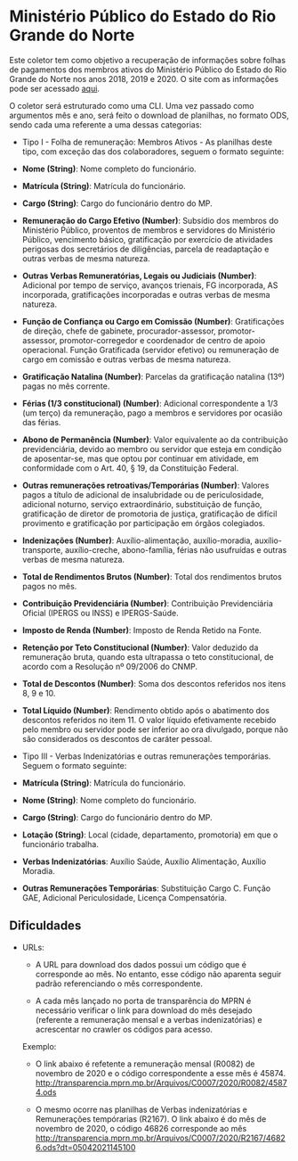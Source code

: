 # Ministério Público do Estado do Rio Grande do Norte

Este coletor tem como objetivo a recuperação de informações sobre folhas de pagamentos dos membros ativos do Ministério Público do Estado do Rio Grande do Norte nos anos 2018, 2019 e 2020. O site com as informações pode ser acessado [aqui](http://transparencia.mprn.mp.br/).

O coletor será estruturado como uma CLI. Uma vez passado como argumentos mês e ano, será feito o download de planilhas, no formato ODS, sendo cada uma referente a uma dessas categorias:

- Tipo I - Folha de remuneração: Membros Ativos - As planilhas deste tipo, com exceção das dos colaboradores, seguem o formato seguinte:

- **Nome (String)**: Nome completo do funcionário.
- **Matrícula (String)**: Matrícula do funcionário.
- **Cargo (String)**: Cargo do funcionário dentro do MP.
- **Remuneração do Cargo Efetivo (Number)**: Subsídio dos membros do Ministério Público, proventos de membros e servidores do Ministério Público, vencimento básico, gratificação por exercício de atividades perigosas dos secretários de diligências, parcela de readaptação e outras verbas de mesma natureza.
- **Outras Verbas Remuneratórias, Legais ou Judiciais (Number)**: Adicional por tempo de serviço, avanços trienais, FG incorporada, AS incorporada, gratificações incorporadas e outras verbas de mesma natureza.
- **Função de Confiança ou Cargo em Comissão (Number)**: Gratificações de direção, chefe de gabinete, procurador-assessor, promotor-assessor, promotor-corregedor e coordenador de centro de apoio operacional. Função Gratificada (servidor efetivo) ou remuneração de cargo em comissão e outras verbas de mesma natureza.
- **Gratificação Natalina (Number)**: Parcelas da gratificação natalina (13º) pagas no mês corrente.
- **Férias (1/3 constitucional) (Number)**: Adicional correspondente a 1/3 (um terço) da remuneração, pago a membros e servidores por ocasião das férias.
- **Abono de Permanência (Number)**: Valor equivalente ao da contribuição previdenciária, devido ao membro ou servidor que esteja em condição de aposentar-se, mas que optou por continuar em atividade, em conformidade com o Art. 40, § 19, da Constituição Federal.
- **Outras remunerações retroativas/Temporárias (Number)**: Valores pagos a título de adicional de insalubridade ou de periculosidade, adicional noturno, serviço extraordinário, substituição de função, gratificação de diretor de promotoria de justiça, gratificação de difícil provimento e gratificação por participação em órgãos colegiados.
- **Indenizações (Number)**: Auxílio-alimentação, auxílio-moradia, auxílio-transporte, auxílio-creche, abono-família, férias não usufruídas e outras verbas de mesma natureza.
- **Total de Rendimentos Brutos (Number)**: Total dos rendimentos brutos pagos no mês.
- **Contribuição Previdenciária (Number)**: Contribuição Previdenciária Oficial (IPERGS ou INSS) e IPERGS-Saúde.
- **Imposto de Renda (Number)**: Imposto de Renda Retido na Fonte.
- **Retenção por Teto Constitucional (Number)**: Valor deduzido da remuneração bruta, quando esta ultrapassa o teto constitucional, de acordo com a Resolução nº 09/2006 do CNMP.
- **Total de Descontos (Number)**: Soma dos descontos referidos nos itens 8, 9 e 10.
- **Total Líquido (Number)**: Rendimento obtido após o abatimento dos descontos referidos no item 11. O valor líquido efetivamente recebido pelo membro ou servidor pode ser inferior ao ora divulgado, porque não são considerados os descontos de caráter pessoal.


- Tipo III - Verbas Indenizatórias e outras remunerações temporárias. Seguem o formato seguinte:

- **Matrícula (String)**: Matrícula do funcionário.
- **Nome (String)**: Nome completo do funcionário.
- **Cargo (String)**: Cargo do funcionário dentro do MP.
- **Lotação (String)**: Local (cidade, departamento, promotoria) em que o funcionário trabalha.
- **Verbas Indenizatórias**: Auxílio Saúde, Auxílio Alimentação, Auxílio Moradia.
- **Outras Remunerações Temporárias**: Substituição Cargo C. Função GAE, Adicional Periculosidade, Licença Compensatória.

## Dificuldades 

- URLs:

    - A URL para download dos dados possui um código que é corresponde ao mês. No entanto, esse código não aparenta seguir padrão referenciando o mês correspondente. 
 
    - A cada mês lançado no porta de transparência do MPRN é necessário verificar o link para download do mês desejado (referente a remuneração mensal e a verbas indenizatórias) e acrescentar no crawler os códigos para acesso.

    Exemplo:
     - O link abaixo é refetente a remuneração mensal (R0082) de novembro de 2020 e o código correspondente a esse mês é 45874.
    http://transparencia.mprn.mp.br/Arquivos/C0007/2020/R0082/45874.ods

     - O mesmo ocorre nas planilhas de Verbas indenizatórias e Remunerações tempórarias (R2167). O link abaixo é do mês de novembro de 2020, o código 46826 corresponde ao mês 
     http://transparencia.mprn.mp.br/Arquivos/C0007/2020/R2167/46826.ods?dt=05042021145100